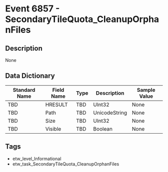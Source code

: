 # Event 6857 - SecondaryTileQuota_CleanupOrphanFiles

## Description
None

## Data Dictionary
|Standard Name|Field Name|Type|Description|Sample Value|
|---|---|---|---|---|
|TBD|HRESULT|TBD|UInt32|None|None|
|TBD|Path|TBD|UnicodeString|None|None|
|TBD|Size|TBD|UInt32|None|None|
|TBD|Visible|TBD|Boolean|None|None|

## Tags
* etw_level_Informational
* etw_task_SecondaryTileQuota_CleanupOrphanFiles